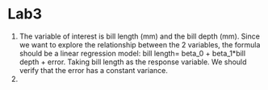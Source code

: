 # Lab3
1. The variable of interest is bill length (mm) and the bill depth (mm). Since we want to explore the relationship between the 2 variables, the formula should be a linear regression model: bill length= beta_0 + beta_1*bill depth + error. Taking bill length as the response variable. We should verify that the error has a constant variance. 
2.